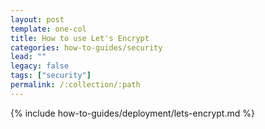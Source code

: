 ```yaml
---
layout: post
template: one-col
title: How to use Let's Encrypt
categories: how-to-guides/security
lead: ""
legacy: false
tags: ["security"]
permalink: /:collection/:path
---
```

{% include how-to-guides/deployment/lets-encrypt.md %}